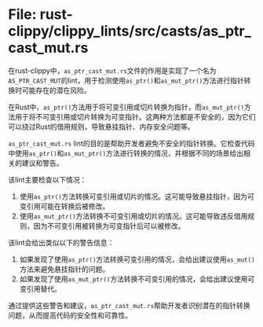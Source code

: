 # File: rust-clippy/clippy_lints/src/casts/as_ptr_cast_mut.rs

在rust-clippy中，`as_ptr_cast_mut.rs`文件的作用是实现了一个名为`AS_PTR_CAST_MUT`的lint，用于检测使用`as_ptr()`和`as_mut_ptr()`方法进行指针转换时可能存在的潜在风险。

在Rust中，`as_ptr()`方法用于将可变引用或切片转换为指针，而`as_mut_ptr()`方法用于将不可变引用或切片转换为可变指针。这两种方法都是不安全的，因为它们可以绕过Rust的借用规则，导致悬挂指针、内存安全问题等。

`as_ptr_cast_mut.rs` lint的目的是帮助开发者避免不安全的指针转换。它检查代码中使用`as_ptr()`和`as_mut_ptr()`方法进行转换的情况，并根据不同的场景给出相关的建议和警告。

该lint主要检查以下情况：
1. 使用`as_ptr()`方法转换可变引用或切片的情况。这可能导致悬挂指针，因为可变引用可能在转换后被修改。
2. 使用`as_mut_ptr()`方法转换不可变引用或切片的情况。这可能导致违反借用规则，因为不可变引用被转换为可变指针后可以被修改。

该lint会给出类似以下的警告信息：
1. 如果发现了使用`as_ptr()`方法转换可变引用的情况，会给出建议使用`as_mut()`方法来避免悬挂指针的问题。
2. 如果发现了使用`as_mut_ptr()`方法转换不可变引用的情况，会给出建议使用可变引用替代。

通过提供这些警告和建议，`as_ptr_cast_mut.rs`帮助开发者识别潜在的指针转换问题，从而提高代码的安全性和可靠性。

